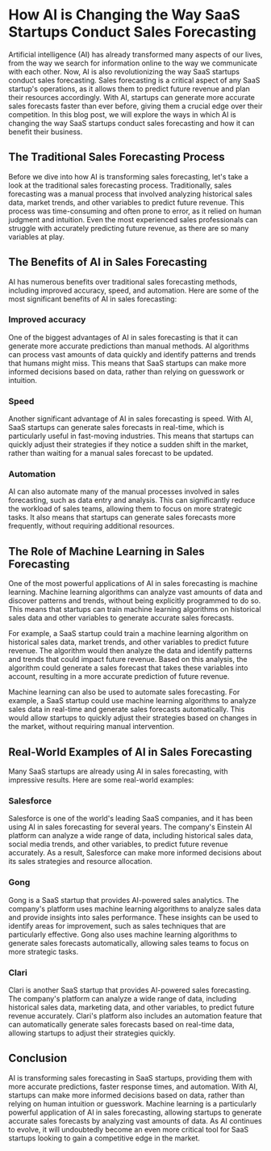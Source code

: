 # How AI is Changing the Way SaaS Startups Conduct Sales Forecasting

Artificial intelligence (AI) has already transformed many aspects of our lives, from the way we search for information online to the way we communicate with each other. Now, AI is also revolutionizing the way SaaS startups conduct sales forecasting. Sales forecasting is a critical aspect of any SaaS startup's operations, as it allows them to predict future revenue and plan their resources accordingly. With AI, startups can generate more accurate sales forecasts faster than ever before, giving them a crucial edge over their competition. In this blog post, we will explore the ways in which AI is changing the way SaaS startups conduct sales forecasting and how it can benefit their business.

## The Traditional Sales Forecasting Process

Before we dive into how AI is transforming sales forecasting, let's take a look at the traditional sales forecasting process. Traditionally, sales forecasting was a manual process that involved analyzing historical sales data, market trends, and other variables to predict future revenue. This process was time-consuming and often prone to error, as it relied on human judgment and intuition. Even the most experienced sales professionals can struggle with accurately predicting future revenue, as there are so many variables at play.

## The Benefits of AI in Sales Forecasting

AI has numerous benefits over traditional sales forecasting methods, including improved accuracy, speed, and automation. Here are some of the most significant benefits of AI in sales forecasting:

### Improved accuracy

One of the biggest advantages of AI in sales forecasting is that it can generate more accurate predictions than manual methods. AI algorithms can process vast amounts of data quickly and identify patterns and trends that humans might miss. This means that SaaS startups can make more informed decisions based on data, rather than relying on guesswork or intuition.

### Speed

Another significant advantage of AI in sales forecasting is speed. With AI, SaaS startups can generate sales forecasts in real-time, which is particularly useful in fast-moving industries. This means that startups can quickly adjust their strategies if they notice a sudden shift in the market, rather than waiting for a manual sales forecast to be updated.

### Automation

AI can also automate many of the manual processes involved in sales forecasting, such as data entry and analysis. This can significantly reduce the workload of sales teams, allowing them to focus on more strategic tasks. It also means that startups can generate sales forecasts more frequently, without requiring additional resources.

## The Role of Machine Learning in Sales Forecasting

One of the most powerful applications of AI in sales forecasting is machine learning. Machine learning algorithms can analyze vast amounts of data and discover patterns and trends, without being explicitly programmed to do so. This means that startups can train machine learning algorithms on historical sales data and other variables to generate accurate sales forecasts.

For example, a SaaS startup could train a machine learning algorithm on historical sales data, market trends, and other variables to predict future revenue. The algorithm would then analyze the data and identify patterns and trends that could impact future revenue. Based on this analysis, the algorithm could generate a sales forecast that takes these variables into account, resulting in a more accurate prediction of future revenue.

Machine learning can also be used to automate sales forecasting. For example, a SaaS startup could use machine learning algorithms to analyze sales data in real-time and generate sales forecasts automatically. This would allow startups to quickly adjust their strategies based on changes in the market, without requiring manual intervention.

## Real-World Examples of AI in Sales Forecasting

Many SaaS startups are already using AI in sales forecasting, with impressive results. Here are some real-world examples:

### Salesforce

Salesforce is one of the world's leading SaaS companies, and it has been using AI in sales forecasting for several years. The company's Einstein AI platform can analyze a wide range of data, including historical sales data, social media trends, and other variables, to predict future revenue accurately. As a result, Salesforce can make more informed decisions about its sales strategies and resource allocation.

### Gong

Gong is a SaaS startup that provides AI-powered sales analytics. The company's platform uses machine learning algorithms to analyze sales data and provide insights into sales performance. These insights can be used to identify areas for improvement, such as sales techniques that are particularly effective. Gong also uses machine learning algorithms to generate sales forecasts automatically, allowing sales teams to focus on more strategic tasks.

### Clari

Clari is another SaaS startup that provides AI-powered sales forecasting. The company's platform can analyze a wide range of data, including historical sales data, marketing data, and other variables, to predict future revenue accurately. Clari's platform also includes an automation feature that can automatically generate sales forecasts based on real-time data, allowing startups to adjust their strategies quickly.

## Conclusion

AI is transforming sales forecasting in SaaS startups, providing them with more accurate predictions, faster response times, and automation. With AI, startups can make more informed decisions based on data, rather than relying on human intuition or guesswork. Machine learning is a particularly powerful application of AI in sales forecasting, allowing startups to generate accurate sales forecasts by analyzing vast amounts of data. As AI continues to evolve, it will undoubtedly become an even more critical tool for SaaS startups looking to gain a competitive edge in the market.